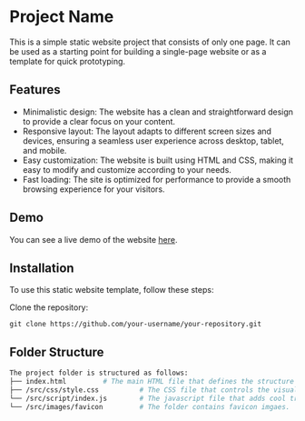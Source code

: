 # Project Name

This is a simple static website project that consists of only one page. It can be used as a starting point for building a single-page website or as a template for quick prototyping.

## Features

- Minimalistic design: The website has a clean and straightforward design to provide a clear focus on your content.
- Responsive layout: The layout adapts to different screen sizes and devices, ensuring a seamless user experience across desktop, tablet, and mobile.
- Easy customization: The website is built using HTML and CSS, making it easy to modify and customize according to your needs.
- Fast loading: The site is optimized for performance to provide a smooth browsing experience for your visitors.

## Demo

You can see a live demo of the website [here](https://mubeen.me).

## Installation

To use this static website template, follow these steps:

Clone the repository:

```shell
git clone https://github.com/your-username/your-repository.git
```

## Folder Structure
```GraphQL
The project folder is structured as follows:
├── index.html         # The main HTML file that defines the structure of the webpage.
├── /src/css/style.css          # The CSS file that controls the visual appearance of the webpage.
└── /src/script/index.js        # The javascript file that adds cool transitions.
└── /src/images/favicon         # The folder contains favicon imgaes.
```

